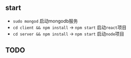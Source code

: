 ## start

- `sudo mongod` 启动mongodb服务
- `cd client && npm install` -> `npm start` 启动`react`项目
- `cd server && npm install` -> `npm start` 启动`node`项目

## TODO